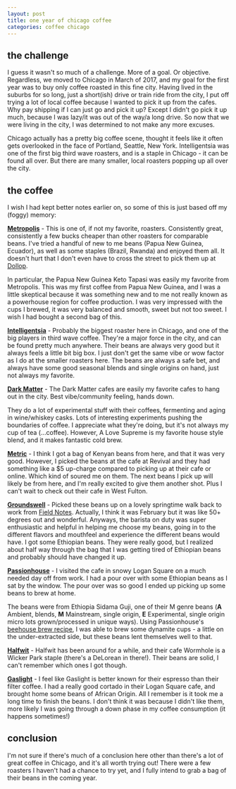 ```yaml
---
layout: post
title: one year of chicago coffee
categories: coffee chicago
---
```


## the challenge

I guess it wasn't so much of a challenge. More of a goal. Or objective. Regardless, we moved to Chicago in March of 2017, and my goal for the first year was to buy only coffee roasted in this fine city. Having lived in the suburbs for so long, just a short(ish) drive or train ride from the city, I put off trying a lot of local coffee because I wanted to pick it up from the cafes. Why pay shipping if I can just go and pick it up? Except I didn't go pick it up much, because I was lazy/it was out of the way/a long drive. So now that we were living in the city, I was determined to not make any more excuses. 

Chicago actually has a pretty big coffee scene, thought it feels like it often gets overlooked in the face of Portland, Seattle, New York. Intelligentsia was one of the first big third wave roasters, and is a staple in Chicago - it can be found all over. But there are many smaller, local roasters popping up all over the city. 

## the coffee

I wish I had kept better notes earlier on, so some of this is just based off my (foggy) memory:

**[Metropolis](https://www.metropoliscoffee.com)** - This is one of, if not my favorite, roasters. Consistently great, consistently a few bucks cheaper than other roasters for comparable beans. I've tried a handful of new to me beans (Papua New Guinea, Ecuador), as well as some staples (Brazil, Rwanda) and enjoyed them all. It doesn't hurt that I don't even have to cross the street to pick them up at [Dollop](https://www.dollopcoffee.com/).

In particular, the Papua New Guinea Keto Tapasi was easily my favorite from Metropolis. This was my first coffee from Papua New Guinea, and I was a little skeptical because it was something new and to me not really known as a powerhouse region for coffee production. I was very impressed with the cups I brewed, it was very balanced and smooth, sweet but not too sweet. I wish I had bought a second bag of this.

**[Intelligentsia]()** - Probably the biggest roaster here in Chicago, and one of the big players in third wave coffee. They're a major force in the city, and can be found pretty much anywhere. Their beans are always very good but it always feels a little bit big box. I just don't get the same vibe or wow factor as I do at the smaller roasters here. The beans are always a safe bet, and always have some good seasonal blends and single origins on hand, just not always my favorite. 

**[Dark Matter]()** - The Dark Matter cafes are easily my favorite cafes to hang out in the city. Best vibe/community feeling, hands down. 

They do a lot of experimental stuff with their coffees, fermenting and aging in wine/whiskey casks. Lots of interesting experiments pushing the boundaries of coffee. I appreciate what they're doing, but it's not always my cup of tea (...coffee). However, A Love Supreme is my favorite house style blend, and it makes fantastic cold brew. 

**[Metric](https://metriccoffee.com/)** - I think I got a bag of Kenyan beans from here, and that it was very good. However, I picked the beans at the cafe at Revival and they had something like a $5 up-charge compared to picking up at their cafe or online. Which kind of soured me on them. The next beans I pick up will likely be from here, and I'm really excited to give them another shot. Plus I can't wait to check out their cafe in West Fulton.

**[Groundswell]()** - Picked these beans up on a lovely springtime walk back to work from [Field Notes](https://fieldnotesbrand.com/). Actually, I think it was February but it was like 50+ degrees out and wonderful. Anyways, the barista on duty was super enthusiastic and helpful in helping me choose my beans, going in to the different flavors and mouthfeel and experience the different beans would have. I got some Ethiopian beans. They were really good, but I realized about half way through the bag that I was getting tired of Ethiopian beans and probably should have changed it up. 

**[Passionhouse]()** - I visited the cafe in snowy Logan Square on a much needed day off from work. I had a pour over with some Ethiopian beans as I sat by the window. The pour over was so good I ended up picking up some beans to brew at home. 

The beans were from Ethiopia Sidama Guji, one of their M genre beans (**A** Ambient, blends, **M** Mainstream, single origin, **E** Experimental, single origin micro lots grown/processed in unique ways). Using Passionhouse's [beehouse brew recipe](), I was able to brew some dynamite cups - a little on the under-extracted side, but these beans lent themselves well to that. 

**[Halfwit]()** - Halfwit has been around for a while, and their cafe Wormhole is a Wicker Park staple (there's a DeLorean in there!). Their beans are solid, I can't remember which ones I got though.

**[Gaslight]()** - I feel like Gaslight is better known for their espresso than their filter coffee. I had a really good cortado in 
their Logan Square cafe, and brought home some beans of African Origin. All I remember is it took me a long time to finish the beans. I don't think it was because I didn't like them, more likely I was going through a down phase in my coffee consumption (it happens sometimes!)

## conclusion

I'm not sure if there's much of a conclusion here other than there's a lot of great coffee in Chicago, and it's all worth trying out! There were a few roasters I haven't had a chance to try yet, and I fully intend to grab a bag of their beans in the coming year.




